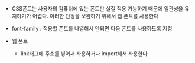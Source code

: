 - CSS폰트는 사용자의 컴퓨터에 있는 폰트만 실질 적용 가능하기 때문에 일관성을 유지하기가 어렵다. 이러한 단점을 보완하기 위해서 웹 폰트를 사용한다

- font-family : 적용할 폰트를 나열해서 안되면 다음 폰트를 사용하도록 지정

- 웹 폰트
	- link태그에 주소를 넣어서 사용하거나 import해서 사용한다